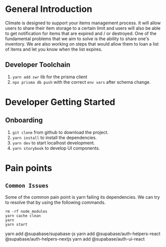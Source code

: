 # General Introduction

Climate is designed to support your items management process. It will allow users to share their item storage to a certain limit and users will also be able to get notification for items that are expired and / or destroyed. One of the fundamental problems that we aim to solve is the ability to share one's inventory. We are also working on steps that would allow them to loan a list of items and let you know when the list expires.

## Developer Toolchain

1. `yarn add swr` lib for the prisma client
2. `npx prisma db push` with the correct `env vars` after schema change.

# Developer Getting Started

## Onboarding

1. `git clone` from github to download the project.
2. `yarn install` to install the dependencies.
3. `yarn dev` to start localhost development.
4. `yarn storybook` to develop UI components.

# Pain points

## `Common Issues`

Some of the common pain point is yarn failing its dependencies. We can try to resolve that by using the following commands.

```
rm -rf node_modules
yarn cache clean
yarn
yarn start
```
yarn add @supabase/supabase-js
yarn add @supabase/auth-helpers-react @supabase/auth-helpers-nextjs
yarn add @supabase/auth-ui-react